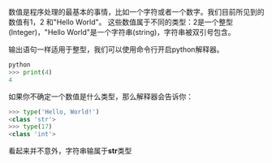 数值是程序处理的最基本的事情，比如一个字符或者一个数字。我们目前所见到的数值有1，2 和"Hello World"。
这些数值属于不同的类型：2是一个整型(Integer)，"Hello World"是一个字符串(string)，字符串被双引号包含。

输出语句一样适用于整型，我们可以使用命令行开启python解释器。

```python
python
>>> print(4)
4
```

如果你不确定一个数值是什么类型，那么解释器会告诉你：
```python
>>> type('Hello, World!') 
<class 'str'>
>>> type(17)
<class 'int'>
```
看起来并不意外，字符串输属于**str**类型







